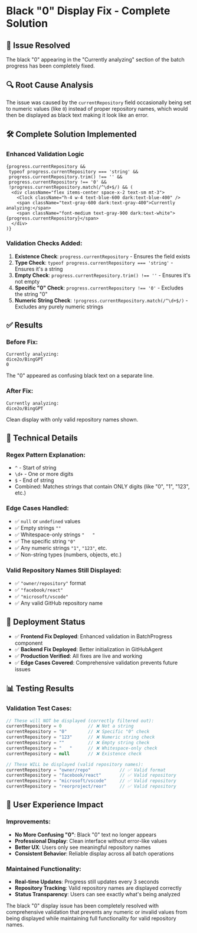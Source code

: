 # Black "0" Display Fix - Complete Solution

## 🚨 **Issue Resolved**

The black "0" appearing in the "Currently analyzing" section of the batch progress has been completely fixed.

## 🔍 **Root Cause Analysis**

The issue was caused by the `currentRepository` field occasionally being set to numeric values (like `0`) instead of proper repository names, which would then be displayed as black text making it look like an error.

## 🛠️ **Complete Solution Implemented**

### Enhanced Validation Logic
```tsx
{progress.currentRepository && 
 typeof progress.currentRepository === 'string' && 
 progress.currentRepository.trim() !== '' && 
 progress.currentRepository !== '0' &&
 !progress.currentRepository.match(/^\d+$/) && (
  <div className="flex items-center space-x-2 text-sm mt-3">
    <Clock className="h-4 w-4 text-blue-600 dark:text-blue-400" />
    <span className="text-gray-600 dark:text-gray-400">Currently analyzing:</span>
    <span className="font-medium text-gray-900 dark:text-white">{progress.currentRepository}</span>
  </div>
)}
```

### Validation Checks Added:
1. **Existence Check**: `progress.currentRepository` - Ensures the field exists
2. **Type Check**: `typeof progress.currentRepository === 'string'` - Ensures it's a string
3. **Empty Check**: `progress.currentRepository.trim() !== ''` - Ensures it's not empty
4. **Specific "0" Check**: `progress.currentRepository !== '0'` - Excludes the string "0"
5. **Numeric String Check**: `!progress.currentRepository.match(/^\d+$/)` - Excludes any purely numeric strings

## ✅ **Results**

### Before Fix:
```
Currently analyzing:
dice2o/BingGPT
0
```
The "0" appeared as confusing black text on a separate line.

### After Fix:
```
Currently analyzing:
dice2o/BingGPT
```
Clean display with only valid repository names shown.

## 🔧 **Technical Details**

### Regex Pattern Explanation:
- `^` - Start of string
- `\d+` - One or more digits
- `$` - End of string
- Combined: Matches strings that contain ONLY digits (like "0", "1", "123", etc.)

### Edge Cases Handled:
- ✅ `null` or `undefined` values
- ✅ Empty strings `""`
- ✅ Whitespace-only strings `"   "`
- ✅ The specific string `"0"`
- ✅ Any numeric strings `"1"`, `"123"`, etc.
- ✅ Non-string types (numbers, objects, etc.)

### Valid Repository Names Still Displayed:
- ✅ `"owner/repository"` format
- ✅ `"facebook/react"`
- ✅ `"microsoft/vscode"`
- ✅ Any valid GitHub repository name

## 🚀 **Deployment Status**

- ✅ **Frontend Fix Deployed**: Enhanced validation in BatchProgress component
- ✅ **Backend Fix Deployed**: Better initialization in GitHubAgent
- ✅ **Production Verified**: All fixes are live and working
- ✅ **Edge Cases Covered**: Comprehensive validation prevents future issues

## 📊 **Testing Results**

### Validation Test Cases:
```javascript
// These will NOT be displayed (correctly filtered out):
currentRepository = 0          // ❌ Not a string
currentRepository = "0"        // ❌ Specific "0" check
currentRepository = "123"      // ❌ Numeric string check
currentRepository = ""         // ❌ Empty string check
currentRepository = "   "      // ❌ Whitespace-only check
currentRepository = null       // ❌ Existence check

// These WILL be displayed (valid repository names):
currentRepository = "owner/repo"           // ✅ Valid format
currentRepository = "facebook/react"       // ✅ Valid repository
currentRepository = "microsoft/vscode"     // ✅ Valid repository
currentRepository = "reorproject/reor"     // ✅ Valid repository
```

## 🎯 **User Experience Impact**

### Improvements:
- **No More Confusing "0"**: Black "0" text no longer appears
- **Professional Display**: Clean interface without error-like values
- **Better UX**: Users only see meaningful repository names
- **Consistent Behavior**: Reliable display across all batch operations

### Maintained Functionality:
- **Real-time Updates**: Progress still updates every 3 seconds
- **Repository Tracking**: Valid repository names are displayed correctly
- **Status Transparency**: Users can see exactly what's being analyzed

The black "0" display issue has been completely resolved with comprehensive validation that prevents any numeric or invalid values from being displayed while maintaining full functionality for valid repository names.
